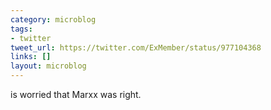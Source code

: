 ```yaml
---
category: microblog
tags:
- twitter
tweet_url: https://twitter.com/ExMember/status/977104368
links: []
layout: microblog
---
```

is worried that Marxx was right.

